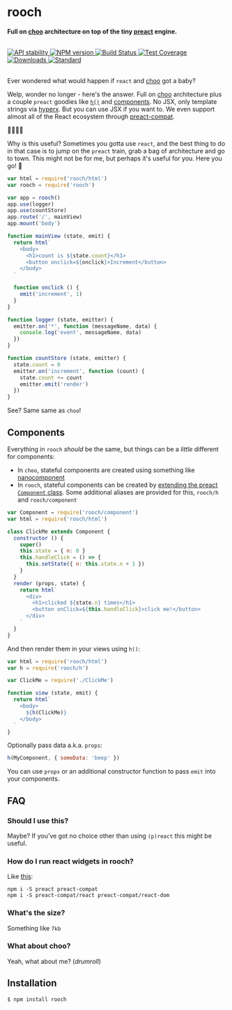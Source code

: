 # rooch

**Full on [choo](https://github.com/yoshuawuyts/choo) architecture on top of the tiny [preact](https://github.com/developit/preact) engine.**

<br />

<div>
  <!-- Stability -->
  <a href="https://nodejs.org/api/documentation.html#documentation_stability_index">
    <img src="https://img.shields.io/badge/stability-experimental-orange.svg?style=flat-square"
      alt="API stability" />
  </a>
  <!-- NPM version -->
  <a href="https://npmjs.org/package/rooch">
    <img src="https://img.shields.io/npm/v/rooch.svg?style=flat-square"
      alt="NPM version" />
  </a>
  <!-- Build Status -->
  <a href="https://travis-ci.org/yoshuawuyts/rooch">
    <img src="https://img.shields.io/travis/yoshuawuyts/rooch/master.svg?style=flat-square"
      alt="Build Status" />
  </a>
  <!-- Test Coverage -->
  <a href="https://codecov.io/github/yoshuawuyts/rooch">
    <img src="https://img.shields.io/codecov/c/github/yoshuawuyts/rooch/master.svg?style=flat-square"
      alt="Test Coverage" />
  </a>
  <!-- Downloads -->
  <a href="https://npmjs.org/package/rooch">
    <img src="https://img.shields.io/npm/dm/rooch.svg?style=flat-square"
      alt="Downloads" />
  </a>
  <!-- Standard -->
  <a href="https://standardjs.com">
    <img src="https://img.shields.io/badge/code%20style-standard-brightgreen.svg?style=flat-square"
      alt="Standard" />
  </a>
</div>

<br/>

Ever wondered what would happen if `react` and [choo](https://github.com/yoshuawuyts/choo) got a baby?

Welp, wonder no longer - here's the answer. Full on [choo](https://github.com/yoshuawuyts/choo) architecture plus a couple `preact` goodies like [`h()`](https://preactjs.com/guide/differences-to-react#what-s-included-) and [components](https://preactjs.com/guide/lifecycle-methods). No JSX, only template strings via [hyperx](https://github.com/substack/hyperx). But you can use JSX if you want to. We even support almost all of the React ecosystem through [preact-compat](https://github.com/developit/preact-compat).

🎉🎉🎉🎉

Why is this useful? Sometimes you gotta use `react`, and the best thing to do in that case is to jump on the `preact` train, grab a bag of architecture and go to town. This might not be for me, but perhaps it's useful for you. Here you go! 🎁

```js
var html = require('rooch/html')
var rooch = require('rooch')

var app = rooch()
app.use(logger)
app.use(countStore)
app.route('/', mainView)
app.mount('body')

function mainView (state, emit) {
  return html`
    <body>
      <h1>count is ${state.count}</h1>
      <button onclick=${onclick}>Increment</button>
    </body>
  `

  function onclick () {
    emit('increment', 1)
  }
}

function logger (state, emitter) {
  emitter.on('*', function (messageName, data) {
    console.log('event', messageName, data)
  })
}

function countStore (state, emitter) {
  state.count = 0
  emitter.on('increment', function (count) {
    state.count += count
    emitter.emit('render')
  })
}
```

See? Same same as `choo`!

## Components

Everything in `rooch` _should_ be the same, but things can be a _little_ different for components:

- In `choo`, stateful components are created using something like [nanocomponent](https://github.com/yoshuawuyts/nanocomponent)
- In `rooch`, stateful components can be created by [extending the preact `Component` class](https://preactjs.com/guide/extending-component). Some additional aliases are provided for this, `rooch/h` and `rooch/component`

```js
var Component = require('rooch/component')
var html = require('rooch/html')

class ClickMe extends Component {
  constructor () {
    super()
    this.state = { n: 0 }
    this.handleClick = () => {
      this.setState({ n: this.state.n + 1 })
    }
  }
  render (props, state) {
    return html`
      <div>
        <h1>clicked ${state.n} times</h1>
        <button onClick=${this.handleClick}>click me!</button>
      </div>
    `
  }
}
```

And then render them in your views using `h()`:

```js
var html = require('rooch/html')
var h = require('rooch/h')

var ClickMe = require('./ClickMe')

function view (state, emit) {
  return html`
    <body>
      ${h(ClickMe)}
    </body>
  `
}
```

Optionally pass data a.k.a. `props`:

```js
h(MyComponent, { someData: 'beep' })
```

You can use `props` or an additional constructor function to pass `emit` into your components.

## FAQ
### Should I use this?
Maybe? If you've got no choice other than using `(p)react` this might be useful.

### How do I run react widgets in rooch?
Like [this](https://github.com/preact-compat/react):

```
npm i -S preact preact-compat
npm i -S preact-compat/react preact-compat/react-dom
```

### What's the size?

Something like `7kb`

### What about choo?
Yeah, what about me? (_drumroll_)

## Installation
```sh
$ npm install rooch
```
